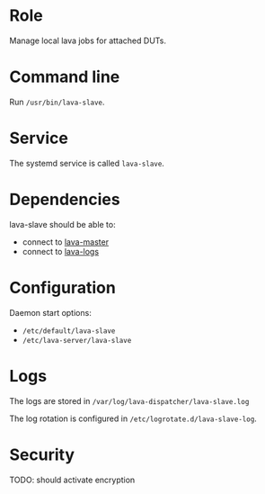 # Role

Manage local lava jobs for attached DUTs.

# Command line

Run `/usr/bin/lava-slave`.

# Service

The systemd service is called `lava-slave`.

# Dependencies

lava-slave should be able to:

* connect to [lava-master](../lava-master)
* connect to [lava-logs](../lava-logs)

# Configuration

Daemon start options:

* `/etc/default/lava-slave`
* `/etc/lava-server/lava-slave`

# Logs

The logs are stored in `/var/log/lava-dispatcher/lava-slave.log`

The log rotation is configured in `/etc/logrotate.d/lava-slave-log`.

# Security

TODO: should activate encryption
